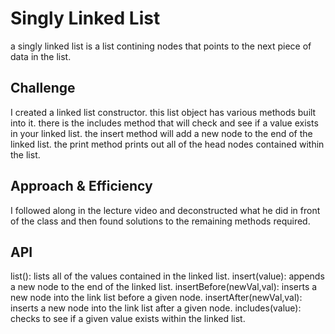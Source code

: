 # Singly Linked List
<!-- Short summary or background information -->
a singly linked list is a list contining nodes that points to the next piece of data in the list.


## Challenge
I created a linked list constructor. this list object has various methods built into it. there is the includes method that will check and see if a value exists in your linked list. the insert method will add a new node to the end of the linked list. the print method prints out all of the head nodes contained within the list.

## Approach & Efficiency
<!-- What approach did you take? Why? What is the Big O space/time for this approach? -->
I followed along in the lecture video and deconstructed what he did in front of the class and then found solutions to the remaining methods required.

## API
<!-- Description of each method publicly available to your Linked List -->
list(): lists all of the values contained in the linked list.
insert(value): appends a new node to the end of the linked list.
insertBefore(newVal,val): inserts a new node into the link list before a given node.
insertAfter(newVal,val): inserts a new node into the link list after a given node.
includes(value): checks to see if a given value exists within the linked list.

